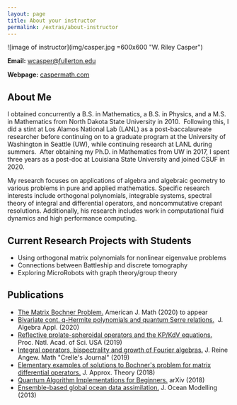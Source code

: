 ```yaml
---
layout: page
title: About your instructor
permalink: /extras/about-instructor
---
```


![image of instructor](img/casper.jpg =600x600 "W. Riley Casper")

**Email:** wcasper@fullerton.edu

**Webpage:** <a target="_parent" href="https://caspermath.com">caspermath.com</a>

## About Me

I obtained concurrently a B.S. in Mathematics, a B.S. in Physics, and a M.S. in Mathematics from North Dakota State University in 2010.  Following this, I did a stint at Los Alamos National Lab (LANL) as a post-baccalaureate researcher before continuing on to a graduate program at the University of Washington in Seattle (UW), while continuing research at LANL during summers.  After obtaining my Ph.D. in Mathematics from UW in 2017, I spent three years as a post-doc at Louisiana State University and joined CSUF in 2020.

My research focuses on applications of algebra and algebraic geometry to various problems in pure and applied mathematics. Specific research interests include orthogonal polynomials, integrable systems, spectral theory of integral and differential operators, and noncommutative crepant resolutions. Additionally, his research includes work in computational fluid dynamics and high performance computing.

## Current Research Projects with Students
* Using orthogonal matrix polynomials for nonlinear eigenvalue problems
* Connections between Battleship and discrete tomography
* Exploring MicroRobots with graph theory/group theory

## Publications
* <a target="_parent" href="https://arxiv.org/abs/1803.04405">The Matrix Bochner Problem.</a> American J. Math (2020) to appear
* <a target="_parent" href="https://arxiv.org/abs/2002.07895">Bivariate cont. q-Hermite polynomials and quantum Serre relations.</a>  J. Algebra Appl. (2020)
* <a target="_parent" href="https://www.pnas.org/content/116/37/18310">Reflective prolate-spheroidal operators and the KP/KdV equations.</a>  Proc. Natl. Acad. of Sci. USA (2019)
* <a target="_parent" href="https://doi.org/10.1515/crelle-2019-0031">Integral operators, bispectrality and growth of Fourier algebras.</a> J. Reine Angew. Math "Crelle's Journal" (2019)
* <a target="_parent" href="https://www.sciencedirect.com/science/article/abs/pii/S0021904518300182">Elementary examples of solutions to Bochner's problem for matrix differential operators.</a> J. Approx. Theory (2018)
* <a target="_parent" href="https://arxiv.org/abs/1804.03719">Quantum Algorithm Implementations for Beginners.</a> arXiv (2018)
* <a target="_parent" href="https://www.sciencedirect.com/science/article/abs/pii/S1463500313001649">Ensemble-based global ocean data assimilation.</a> J. Ocean Modelling (2013)


